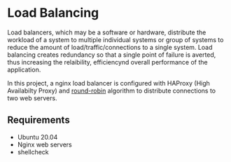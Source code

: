 #	Load Balancing

Load balancers, which may be a software or hardware, distribute the workload of a system to multiple individual systems or group of systems to reduce the amount of load/traffic/connections to a single system.
Load balancing creates redundancy so that a single point of failure is averted, thus increasing the relaibility, efficiencynd overall performance of the application.

In this project, a nginx load balancer is configured with HAProxy (High Availabilty Proxy) and [round-robin](https://www.thegeekstuff.com/2016/01/load-balancer-intro/) algorithm to distribute connections to two web servers.

## Requirements
- Ubuntu 20.04
- Nginx web servers
- shellcheck

